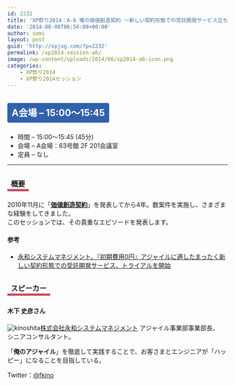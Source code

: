 ```yaml
---
id: 2232
title: 'XP祭り2014：A-6 俺の価値創造契約 〜新しい契約形態での受託開発サービス立ち上げ 1,396日間の記録〜【講演】'
date: '2014-08-08T06:56:09+00:00'
author: semi
layout: post
guid: 'http://xpjug.com/?p=2232'
permalink: /xp2014-session-a6/
image: /wp-content/uploads/2014/08/xp2014-a6-icon.png
categories:
    - XP祭り2014
    - XP祭り2014セッション
---
```


## <span style="color:#FFFFFF; background-color:#3261AB; margin:0 0 30px 0; padding:10px 10px; border-radius:4px; line-height:2.5;">A会場 – 15:00〜15:45</span>

- 時間 – 15:00〜15:45 (45分)
- 会場 – A会場：63号館 2F 201会議室
- 定員 – なし

---

### <span style="margin:0 0 10px 0; padding:2px 8px; border-width:0 0 5px 0; border-color:#C6485B; border-style:solid; line-height:2.5;">概要</span>

2010年11月に「**[価値創造契約](http://www.esm.co.jp/new-agile-contracts-service.html)**」を発表してから4年。数案件を実施し、さまざまな経験をしてきました。  
このセッションでは、その貴重なエピソードを発表します。

#### <span style="line-height:1.5;">参考</span>

- [永和システムマネジメント、『初期費用0円』アジャイルに適したまったく新しい契約形態での受託開発サービス、トライアルを開始](http://www.esm.co.jp/assets/files/NBC/pressrelease-esm-20101111.pdf)

### <span style="margin:0 0 10px 0; padding:2px 8px; border-width:0 0 5px 0; border-color:#C6485B; border-style:solid; line-height:2.5;">スピーカー</span>

#### <span style="line-height:1.5;">木下 史彦さん</span>

![kinoshita](http://xpjug.com/wp-content/uploads/2014/08/kinoshita.jpg)[株式会社永和システムマネジメント](http://www.esm.co.jp/) アジャイル事業部事業部長、  
シニアコンサルタント。

「**俺のアジャイル**」を徹底して実践することで、お客さまとエンジニアが「ハッピー」になることを目指している。

Twitter：[@fkino](https://twitter.com/fkino)
